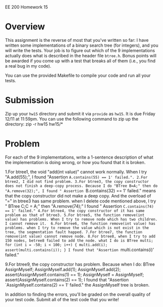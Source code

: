 EE 200 Homework 15

# Overview
This assignment is the reverse of most that you've written so far: I have written some implementations of a binary search tree (for integers), and you will write the tests.  Your job is to figure out which of the 9 implementations actually does what is described in the header file `btree.h`.  Bonus points will be awarded if you come up with a test that breaks all of them (i.e., you find a real bug in my code).

You can use the provided Makefile to compile your code and run all your tests.

# Submission
Zip up your `hw15` directory and submit it via `provide` as `hw15`.  It is due Friday 12/11 at 11:59pm.
You can use the following command to zip up the directory:
    zip -r hw15 hw15/*

# Problem
For each of the 9 implementations, write a 1-sentence description of what the implementation is doing wrong, or how you found that it is broken.

1.For btree1, the void "add(int value)" cannot work normally. When I try "A.add(55);", I found "Assertion `A.contains(55) == 1' failed.".
2.For btree2, I did not find problem.
3.For btree3, the copy constructor does not finish a deep-copy process. Because I do "BTree B=A;" then do "A.remove(32);", I found " Assertion `B.contains(32) == 1' failed."
  means that the copy constructor did not make a deep copy. And the overload of "=" in btree3 has same problem. when I delete code mentioned above, I try
  "	BTree C;C = A;" then "A.remove(74);" I found " Assertion `C.contains(74) == 1' failed."
4.For btree4, the copy constructor of it has same problem as that of btree3.
5.For btree5, the function remove(int value) has problems. When I try to remove node which has two children. I cannot remove it. 
6.For btree6, the function remove(int value) has problems. when I try to remove the value which is not exist in the tree, the segmentation fault happed.
7.For btree7, the function remove(int value) cannot remove node.
8.For btree8, when I try to add 150 nodes, betree8 failed to add the node. what I do is
       BTree multi;
	  for (int i = -50; i < 100; i++) {
		multi.add(i);
		assert(multi.contains(i));
	        }
			I found that "Assertion `multi.contains(i)' failed."
 
9.For btree9, the copy constructor has problem. Because when I do:
    BTree AssignMyself;
	AssignMyself.add(1);
	AssignMyself.add(2);
	assert(AssignMyself.contains(1) == 1);
	AssignMyself = AssignMyself;
	assert(AssignMyself.contains(2) == 1);
	I found that "Assertion `AssignMyself.contains(2) == 1' failed."
	the AssignMyself tree is broken.

In addition to finding the errors, you'll be graded on the overall quality of your test code.  Submit all of the test code that you write!

